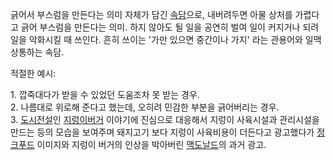 긁어서 부스럼을 만든다는 의미 자체가 담긴 [속담](%EC%86%8D%EB%8B%B4.md)으로, 내버려두면 아물 상처를 가렵다고 긁어
부스럼을 만든다는 의미. 하지 않아도 될 일을 공연히 벌여 일이 커지거나 되려 일을 악화시킬 때 쓰인다. 흔히 쓰이는 '가만 있으면 중간이나
가지' 라는 관용어와 일맥상통하는 속담.

적절한 예시:  

1\. 깝죽대다가 받을 수 있었던 도움조차 못 받는 경우.  
2\. 나름대로 위로해 준다고 했는데, 오히려 민감한 부분을 긁어버리는 경우.  
3\. [도시전설](%EB%8F%84%EC%8B%9C%EC%A0%84%EC%84%A4.md)인 [지렁이버거](%EC%A7%80%EB%A0%81%EC%9D%B4%20%EB%B2%84%EA%B1%B0.md) 이야기에 진심으로 대응해서 지렁이
사육시설과 관리시설을 만드는 등의 모습을 보여주며 돼지고기 보다 지렁이 사육비용이 더든다고 광고했다가
[정크푸드](%EC%A0%95%ED%81%AC%ED%91%B8%EB%93%9C.md) 이미지와 지렁이 버거의 인상을 박아버린
[맥도날드](%EB%A7%A5%EB%8F%84%EB%82%A0%EB%93%9C.md)의 과거 광고.


